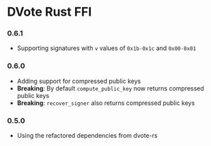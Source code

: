 # DVote Rust FFI

### 0.6.1

- Supporting signatures with `v` values of `0x1b-0x1c` and `0x00-0x01`

### 0.6.0

- Adding support for compressed public keys
- **Breaking**: By default `compute_public_key` now returns compressed public keys
- **Breaking**: `recover_signer` also returns compressed public keys

### 0.5.0

- Using the refactored dependencies from dvote-rs
